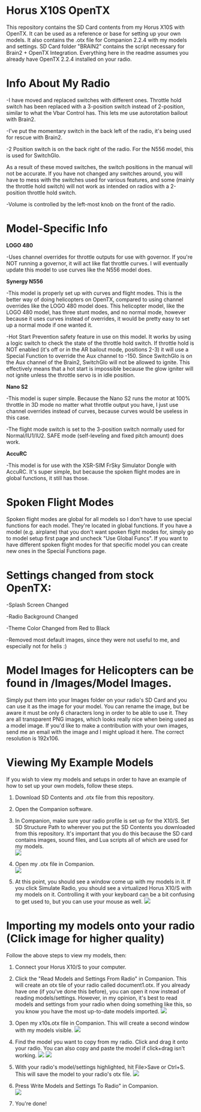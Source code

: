 # Horus X10S OpenTX
This repository contains the SD Card contents from my Horus X10S with OpenTX.  It can be used as a reference or base for setting up your own models.  It also contains the .otx file for Companion 2.2.4 with my models and settings.  SD Card folder "BRAIN2" contains the script necessary for Brain2 + OpenTX Integration.  Everything here in the readme assumes you already have OpenTX 2.2.4 installed on your radio.

# Info About My Radio
-I have moved and replaced switches with different ones.  Throttle hold switch has been replaced with a 3-position switch instead of 2-position, similar to what the Vbar Control has.  This lets me use autorotation bailout with Brain2.  

-I've put the momentary switch in the back left of the radio, it's being used for rescue with Brain2.

-2 Position switch is on the back right of the radio.  For the N556 model, this is used for SwitchGlo.

As a result of these moved switches, the switch positions in the manual will not be accurate.  If you have not changed any switches around, you will have to mess with the switches used for various features, and some (mainly the throttle hold switch) will not work as intended on radios with a 2-position throttle hold switch.

-Volume is controlled by the left-most knob on the front of the radio.

# Model-Specific Info
**LOGO 480**

-Uses channel overrides for throttle outputs for use with governor.  If you're NOT running a governor, it will act like flat throttle curves.  I will eventually update this model to use curves like the N556 model does.



**Synergy N556**

-This model is properly set up with curves and flight modes.  This is the better way of doing helicopters on OpenTX, compared to using channel overrides like the LOGO 480 model does.  This helicopter model, like the LOGO 480 model, has three stunt modes, and no normal mode, however because it uses curves instead of overrides, it would be pretty easy to set up a normal mode if one wanted it.

-Hot Start Prevention safety feature in use on this model.  It works by using a logic switch to check the state of the throttle hold switch.  If throttle hold is NOT enabled (it's off or in the AR bailout mode, positions 2-3) it will use a Special Function to override the Aux channel to -150.  Since SwitchGlo is on the Aux channel of the Brain2, SwitchGlo will not be allowed to ignite.  This effectively means that a hot start is impossible because the glow igniter will not ignite unless the throttle servo is in idle position.

**Nano S2**

-This model is super simple.  Because the Nano S2 runs the motor at 100% throttle in 3D mode no matter what throttle output you have, I just use channel overrides instead of curves, because curves would be useless in this case.  

-The flight mode switch is set to the 3-position switch normally used for Normal/IU1/IU2.  SAFE mode (self-leveling and fixed pitch amount) does work.

**AccuRC**

-This model is for use with the XSR-SIM FrSky Simulator Dongle with AccuRC.  It's super simple, but because the spoken flight modes are in global functions, it still has those. 

# Spoken Flight Modes
Spoken flight modes are global for all models so I don't have to use special functions for each model.  They're located in global functions.  If you have a model (e.g. airplane) that you don't want spoken flight modes for, simply go to model setup first page and uncheck "Use Global Funcs".  If you want to have different spoken flight modes for that specific model you can create new ones in  the Special Functions page.

# Settings changed from stock OpenTX:

-Splash Screen Changed

-Radio Background Changed

-Theme Color Changed from Red to Black

-Removed most default images, since they were not useful to me, and especially not for helis :)


# Model Images for Helicopters can be found in /Images/Model Images.  
Simply put them into your Images folder on your radio's SD Card and you can use it as the image for your model.  You can rename the image, but be aware it must be only 6 characters long in order to be able to use it.  They are all transparent PNG images, which looks really nice when being used as a model image.  If you'd like to make a contribution with your own images, send me an email with the image and I might upload it here.  The correct resolution is 192x106.


# Viewing My Example Models
If you wish to view my models and setups in order to have an example of how to set up your own models, follow these steps.

1. Download SD Contents and .otx file from this repository.

2. Open the Companion software.

3. In Companion, make sure your radio profile is set up for the X10/S.  Set SD Structure Path to wherever you put the SD Contents you downloaded from this repository. It's important that you do this because the SD card contains images, sound files, and Lua scripts all of which are used for my models.  
![](https://github.com/BladeScraper-Designs/Horus-X10S-OpenTX/blob/master/Images/HowTo/Settings.png?raw=true)

4. Open my .otx file in Companion.  
![](https://github.com/BladeScraper-Designs/Horus-X10S-OpenTX/blob/master/Images/HowTo/open.png?raw=true)

5. At this point, you should see a window come up with my models in it.  If you click Simulate Radio, you should see a virtualized Horus X10/S with my models on it.  Controlling it with your keyboard can be a bit confusing to get used to, but you can use your mouse as well.
![](https://github.com/BladeScraper-Designs/Horus-X10S-OpenTX/blob/master/Images/HowTo/simulator.png?raw=true)



# Importing my models onto your radio (Click image for higher quality)
Follow the above steps to view my models, then:

1. Connect your Horus X10/S to your computer.

2. Click the "Read Models and Settings From Radio" in Companion.  This will create an otx tile of your radio called document1.otx.  If you already have one (if you've done this before), you can open it now instead of reading models/settings.  However, in my opinion, it's best to read models and settings from your radio when doing something like this, so you know you have the most up-to-date models imported.
![](https://github.com/BladeScraper-Designs/Horus-X10S-OpenTX/blob/master/Images/HowTo/readmodels.png?raw=true)
3. Open my x10s.otx file in Companion. This will create a second window with my models visible.
![](https://github.com/BladeScraper-Designs/Horus-X10S-OpenTX/blob/master/Images/HowTo/openmine.png?raw=true)
4. Find the model you want to copy from my radio.  Click and drag it onto your radio.  You can also copy and paste the model if click+drag isn't working.
![](https://github.com/BladeScraper-Designs/Horus-X10S-OpenTX/blob/master/Images/HowTo/drag.png?raw=true)
![](https://github.com/BladeScraper-Designs/Horus-X10S-OpenTX/blob/master/Images/HowTo/copied.png?raw=true)
5. With your radio's model/settings highlighted, hit File>Save or Ctrl+S.  This will save the model to your radio's otx file.
![](https://github.com/BladeScraper-Designs/Horus-X10S-OpenTX/blob/master/Images/HowTo/save.png?raw=true)
6. Press Write Models and Settings To Radio" in Companion.  
![](https://github.com/BladeScraper-Designs/Horus-X10S-OpenTX/blob/master/Images/HowTo/write.png?raw=true)
7. You're done!
